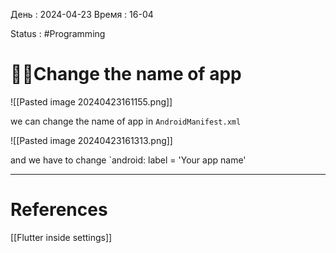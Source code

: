 День : 2024-04-23 
Время : 16-04

Status : #Programming  


# 👨‍💻Change the name of app


![[Pasted image 20240423161155.png]]

we can change the name of app in `AndroidManifest.xml`

![[Pasted image 20240423161313.png]]

and we have to change `android: label = 'Your app name'

---
# References

[[Flutter inside settings]]


